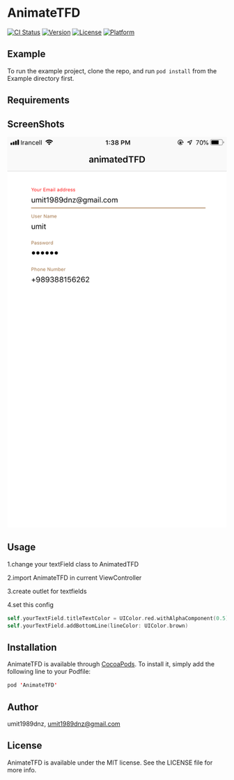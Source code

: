 # AnimateTFD

[![CI Status](https://img.shields.io/travis/umit1989dnz/AnimateTFD.svg?style=flat)](https://travis-ci.org/umit1989dnz/AnimateTFD)
[![Version](https://img.shields.io/cocoapods/v/AnimateTFD.svg?style=flat)](https://cocoapods.org/pods/AnimateTFD)
[![License](https://img.shields.io/cocoapods/l/AnimateTFD.svg?style=flat)](https://cocoapods.org/pods/AnimateTFD)
[![Platform](https://img.shields.io/cocoapods/p/AnimateTFD.svg?style=flat)](https://cocoapods.org/pods/AnimateTFD)

## Example

To run the example project, clone the repo, and run `pod install` from the Example directory first.

## Requirements

## ScreenShots

![Screenshot](https://raw.githubusercontent.com/umit1989dnz/AnimateTFD/master/IMG_05555.png)

## Usage

1.change your textField class to AnimatedTFD

2.import AnimateTFD in current ViewController

3.create outlet for textfields

4.set this config 

```swift
self.yourTextField.titleTextColor = UIColor.red.withAlphaComponent(0.5)
self.yourTextField.addBottomLine(lineColor: UIColor.brown)
```

## Installation

AnimateTFD is available through [CocoaPods](https://cocoapods.org). To install
it, simply add the following line to your Podfile:

```swift
pod 'AnimateTFD'
```

## Author

umit1989dnz, umit1989dnz@gmail.com

## License

AnimateTFD is available under the MIT license. See the LICENSE file for more info.
